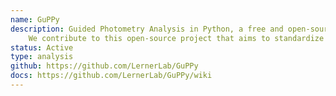 ```yaml
---
name: GuPPy
description: Guided Photometry Analysis in Python, a free and open-source fiber photometry data analysis tool.
    We contribute to this open-source project that aims to standardize and simplify fiber photometry workflows.
status: Active
type: analysis
github: https://github.com/LernerLab/GuPPy
docs: https://github.com/LernerLab/GuPPy/wiki
---
```

